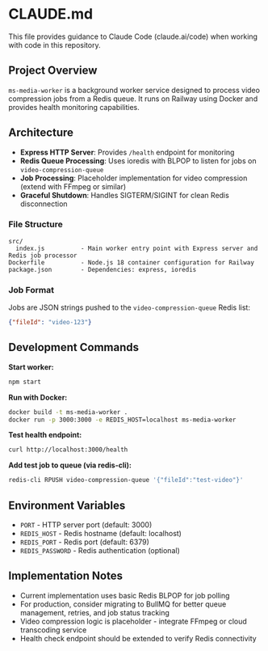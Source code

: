 # CLAUDE.md

This file provides guidance to Claude Code (claude.ai/code) when working with code in this repository.

## Project Overview

`ms-media-worker` is a background worker service designed to process video compression jobs from a Redis queue. It runs on Railway using Docker and provides health monitoring capabilities.

## Architecture

- **Express HTTP Server**: Provides `/health` endpoint for monitoring
- **Redis Queue Processing**: Uses ioredis with BLPOP to listen for jobs on `video-compression-queue`
- **Job Processing**: Placeholder implementation for video compression (extend with FFmpeg or similar)
- **Graceful Shutdown**: Handles SIGTERM/SIGINT for clean Redis disconnection

### File Structure

```
src/
  index.js          - Main worker entry point with Express server and Redis job processor
Dockerfile          - Node.js 18 container configuration for Railway
package.json        - Dependencies: express, ioredis
```

### Job Format

Jobs are JSON strings pushed to the `video-compression-queue` Redis list:
```json
{"fileId": "video-123"}
```

## Development Commands

**Start worker:**
```bash
npm start
```

**Run with Docker:**
```bash
docker build -t ms-media-worker .
docker run -p 3000:3000 -e REDIS_HOST=localhost ms-media-worker
```

**Test health endpoint:**
```bash
curl http://localhost:3000/health
```

**Add test job to queue (via redis-cli):**
```bash
redis-cli RPUSH video-compression-queue '{"fileId":"test-video"}'
```

## Environment Variables

- `PORT` - HTTP server port (default: 3000)
- `REDIS_HOST` - Redis hostname (default: localhost)
- `REDIS_PORT` - Redis port (default: 6379)
- `REDIS_PASSWORD` - Redis authentication (optional)

## Implementation Notes

- Current implementation uses basic Redis BLPOP for job polling
- For production, consider migrating to BullMQ for better queue management, retries, and job status tracking
- Video compression logic is placeholder - integrate FFmpeg or cloud transcoding service
- Health check endpoint should be extended to verify Redis connectivity
